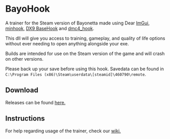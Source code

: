 # BayoHook
A trainer for the Steam version of Bayonetta made using Dear [ImGui](https://github.com/ocornut/imgui), [minhook](https://github.com/TsudaKageyu/minhook), [DX9 BaseHook](https://github.com/rdbo/DX9-BaseHook) and [dmc4_hook](https://github.com/muhopensores/dmc4_hook).

This dll will give you access to training, gameplay, and quality of life options without ever needing to open anything alongside your exe.

Builds are intended for use on the Steam version of the game and will crash on other versions.

Please back up your save before using this hook. Savedata can be found in `C:\Program Files (x86)\Steam\userdata\[steamid]\460790\remote`.

## Download
Releases can be found [here.](https://github.com/SSSiyan/BayoHook/releases)

## Instructions
For help regarding usage of the trainer, check our [wiki.](https://github.com/SSSiyan/BayoHook/wiki)

